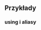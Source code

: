## Przykłady
### using i aliasy
<script src="https://gist.github.com/doit00/673af618fc9eee04ddd55326bff34e8a.js"></script>


